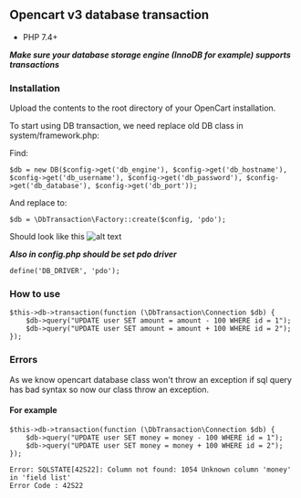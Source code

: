 ## Opencart v3 database transaction

* PHP 7.4+

***Make sure your database storage engine (InnoDB for example) supports transactions***

### Installation
Upload the contents to the root directory of your OpenCart installation.

To start using DB transaction, we need replace old DB class in system/framework.php:

Find:
```
$db = new DB($config->get('db_engine'), $config->get('db_hostname'), $config->get('db_username'), $config->get('db_password'), $config->get('db_database'), $config->get('db_port'));
```
And replace to:
```
$db = \DbTransaction\Factory::create($config, 'pdo');
```
Should look like this
![alt text](https://i.ibb.co/qx6xfDC/Screenshot-3.jpg)

***Also in config.php should be set pdo driver***
```
define('DB_DRIVER', 'pdo');
```

### How to use

```
$this->db->transaction(function (\DbTransaction\Connection $db) {
    $db->query("UPDATE user SET amount = amount - 100 WHERE id = 1");
    $db->query("UPDATE user SET amount = amount + 100 WHERE id = 2");
});
```

### Errors
As we know opencart database class won't throw an exception if sql query has bad syntax so now our class throw an exception.
#### For example
```
$this->db->transaction(function (\DbTransaction\Connection $db) {
    $db->query("UPDATE user SET money = money - 100 WHERE id = 1");
    $db->query("UPDATE user SET money = money + 100 WHERE id = 2");
});
```

```
Error: SQLSTATE[42S22]: Column not found: 1054 Unknown column 'money' in 'field list'
Error Code : 42S22
```